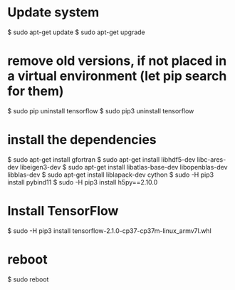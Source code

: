 
# Update system
$ sudo apt-get update
$ sudo apt-get upgrade

# remove old versions, if not placed in a virtual environment (let pip search for them)
$ sudo pip uninstall tensorflow
$ sudo pip3 uninstall tensorflow

# install the dependencies 
$ sudo apt-get install gfortran
$ sudo apt-get install libhdf5-dev libc-ares-dev libeigen3-dev
$ sudo apt-get install libatlas-base-dev libopenblas-dev libblas-dev
$ sudo apt-get install liblapack-dev cython
$ sudo -H pip3 install pybind11
$ sudo -H pip3 install h5py==2.10.0

# Install TensorFlow
$ sudo -H pip3 install tensorflow-2.1.0-cp37-cp37m-linux_armv7l.whl
# reboot
$ sudo reboot
